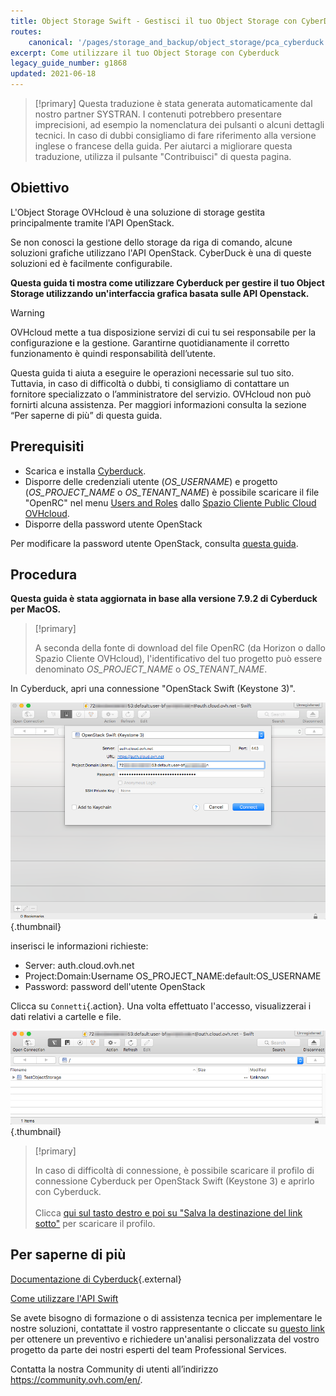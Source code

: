 ```yaml
---
title: Object Storage Swift - Gestisci il tuo Object Storage con CyberDuck
routes:
    canonical: '/pages/storage_and_backup/object_storage/pca_cyberduck'
excerpt: Come utilizzare il tuo Object Storage con Cyberduck
legacy_guide_number: g1868
updated: 2021-06-18
---
```


> [!primary]
> Questa traduzione è stata generata automaticamente dal nostro partner SYSTRAN. I contenuti potrebbero presentare imprecisioni, ad esempio la nomenclatura dei pulsanti o alcuni dettagli tecnici. In caso di dubbi consigliamo di fare riferimento alla versione inglese o francese della guida. Per aiutarci a migliorare questa traduzione, utilizza il pulsante "Contribuisci" di questa pagina.
>

## Obiettivo

L'Object Storage OVHcloud è una soluzione di storage gestita principalmente tramite l'API OpenStack.

Se non conosci la gestione dello storage da riga di comando, alcune soluzioni grafiche utilizzano l'API OpenStack. CyberDuck è una di queste soluzioni ed è facilmente configurabile.

**Questa guida ti mostra come utilizzare Cyberduck per gestire il tuo Object Storage utilizzando un'interfaccia grafica basata sulle API Openstack.**

> [!warning]
>
> OVHcloud mette a tua disposizione servizi di cui tu sei responsabile per la configurazione e la gestione. Garantirne quotidianamente il corretto funzionamento è quindi responsabilità dell’utente.
>
> Questa guida ti aiuta a eseguire le operazioni necessarie sul tuo sito. Tuttavia, in caso di difficoltà o dubbi, ti consigliamo di contattare un fornitore specializzato o l’amministratore del servizio. OVHcloud non può fornirti alcuna assistenza. Per maggiori informazioni consulta la sezione “Per saperne di più” di questa guida.
>

## Prerequisiti

- Scarica e installa [Cyberduck](https://cyberduck.io/).
- Disporre delle credenziali utente (*OS_USERNAME*) e progetto (*OS_PROJECT_NAME* o *OS_TENANT_NAME*) è possibile scaricare il file "OpenRC" nel menu [Users and Roles](/pages/public_cloud/compute/loading_openstack_environment_variables#step-1-recupera-le-variabili) dallo [Spazio Cliente Public Cloud OVHcloud](https://www.ovh.com/auth/?action=gotomanager&from=https://www.ovh.it/&ovhSubsidiary=it).
- Disporre della password utente OpenStack

Per modificare la password utente OpenStack, consulta [questa guida](/pages/public_cloud/compute/change_openstack_user_password_in_horizon).

## Procedura

**Questa guida è stata aggiornata in base alla versione 7.9.2 di Cyberduck per MacOS.**

> [!primary]
>
> A seconda della fonte di download del file OpenRC (da Horizon o dallo Spazio Cliente OVHcloud), l'identificativo del tuo progetto può essere denominato *OS_PROJECT_NAME* o *OS_TENANT_NAME*.
>

In Cyberduck, apri una connessione "OpenStack Swift (Keystone 3)".

![pca-cyberduck](images/login.png){.thumbnail}

inserisci le informazioni richieste:

- Server: auth.cloud.ovh.net
- Project:Domain:Username OS_PROJECT_NAME:default:OS_USERNAME
- Password: password dell'utente OpenStack

Clicca su `Connetti`{.action}. Una volta effettuato l'accesso, visualizzerai i dati relativi a cartelle e file.

![pca-cyberduck](images/successful-login.png){.thumbnail}

> [!primary]
>
> In caso di difficoltà di connessione, è possibile scaricare il profilo di connessione Cyberduck per OpenStack Swift (Keystone 3) e aprirlo con Cyberduck.
> <br><br>Clicca <a href="https://trac.cyberduck.io/browser/shelves/02.2020/profiles/default/Openstack%20Swift%20(Keystone%203).cyberduckprofile?rev=48724&order=name" download>qui sul tasto destro e poi su "Salva la destinazione del link sotto"</a> per scaricare il profilo.
>

## Per saperne di più

[Documentazione di Cyberduck](https://trac.cyberduck.io/wiki/help/en){.external}

[Come utilizzare l'API Swift](/pages/storage_and_backup/object_storage/pcs_getting_started_with_the_swift_api)

Se avete bisogno di formazione o di assistenza tecnica per implementare le nostre soluzioni, contattate il vostro rappresentante o cliccate su [questo link](https://www.ovhcloud.com/it/professional-services/) per ottenere un preventivo e richiedere un'analisi personalizzata del vostro progetto da parte dei nostri esperti del team Professional Services.

Contatta la nostra Community di utenti all’indirizzo <https://community.ovh.com/en/>.
